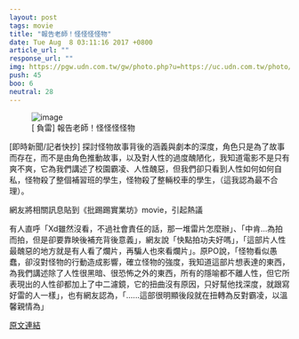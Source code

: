 ```yaml
---
layout: post
tags: movie
title: "報告老師！怪怪怪怪物"
date: Tue Aug  8 03:11:16 2017 +0800
article_url: ""
response_url: ""
img: https://pgw.udn.com.tw/gw/photo.php?u=https://uc.udn.com.tw/photo/2017/06/08/1/3610629.jpg&x=0&y=0&sw=0&sh=0&sl=W&fw=1050&exp=3600
push: 45
boo: 6
neutral: 28
---
```


<figure>
<img src="https://pgw.udn.com.tw/gw/photo.php?u=https://uc.udn.com.tw/photo/2017/06/08/1/3610629.jpg&x=0&y=0&sw=0&sh=0&sl=W&fw=1050&exp=3600" alt="image">
<figcaption>
[ 負雷] 報告老師！怪怪怪怪物
</figcaption>
</figure>



[即時新聞/記者快抄] 探討怪物故事背後的涵義與劇本的深度，角色只是為了故事而存在，而不是由角色推動故事，以及對人性的過度醜陋化，我知道電影不是只有爽不爽，它為我們講述了校園霸凌、人性醜惡，但我們卻只看到人性如何如何自私，怪物殺了整個補習班的學生，怪物殺了整輛校車的學生，（這我認為最不合理）。

網友將相關訊息貼到《批踢踢實業坊》movie，引起熱議

有人直呼「Xd雖然沒看，不過社會責任的話，那一堆雷片怎麼辦」、「中肯...為拍而拍，但是卻要靠映後補充背後意義」，網友說「快點拍功夫好嗎」，「這部片人性最醜惡的地方就是有人看了爛片，再騙人也來看爛片」。原PO說，「怪物看似愚蠢，卻沒對怪物的行動造成影響，確立怪物的強度，我知道這部片想表達的東西，為我們講述除了人性很黑暗、很恐怖之外的東西，所有的隱喻都不離人性，但它所表現出的人性卻都加上了中二濾鏡，它的扭曲沒有原因，只好幫他找深度，就跟寫好雷的人一樣」，也有網友認為，「......這部很明顯後段就在扭轉為反對霸凌，以溫馨親情為」

<a href = "https://www.ptt.cc/bbs/movie/M.1502133079.A.235.html">原文連結</a>

